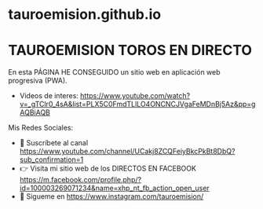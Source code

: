 # tauroemision.github.io
# TAUROEMISION TOROS EN DIRECTO

En esta PÁGINA HE CONSEGUIDO un sitio web en aplicación web progresiva (PWA).

* Videos de interes: https://www.youtube.com/watch?v=_gTClr0_4sA&list=PLX5C0FmdTLlLO4ONCNCJVgaFeMDnBj5Az&pp=gAQBiAQB

Mis Redes Sociales:

* 🔔 Suscríbete al canal https://www.youtube.com/channel/UCakj8ZCQFeiyBkcPkBt8DbQ?sub_confirmation=1
* 👉 Visita mi sitio web de los DIRECTOS EN FACEBOOK https://m.facebook.com/profile.php/?id=100003269071234&name=xhp_nt_fb_action_open_user
* 🌮 Sigueme en https://www.instagram.com/tauroemision/
